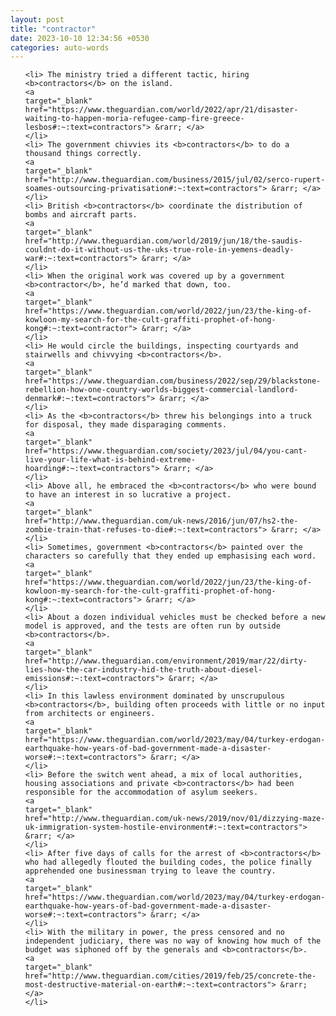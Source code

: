 ```yaml
---
layout: post
title: "contractor"
date: 2023-10-10 12:34:56 +0530
categories: auto-words
---
```

<ol>

    <li> The ministry tried a different tactic, hiring <b>contractors</b> on the island.
    <a 
    target="_blank" 
    href="https://www.theguardian.com/world/2022/apr/21/disaster-waiting-to-happen-moria-refugee-camp-fire-greece-lesbos#:~:text=contractors"> &rarr; </a>
    </li>
    <li> The government chivvies its <b>contractors</b> to do a thousand things correctly.
    <a 
    target="_blank" 
    href="http://www.theguardian.com/business/2015/jul/02/serco-rupert-soames-outsourcing-privatisation#:~:text=contractors"> &rarr; </a>
    </li>
    <li> British <b>contractors</b> coordinate the distribution of bombs and aircraft parts.
    <a 
    target="_blank" 
    href="http://www.theguardian.com/world/2019/jun/18/the-saudis-couldnt-do-it-without-us-the-uks-true-role-in-yemens-deadly-war#:~:text=contractors"> &rarr; </a>
    </li>
    <li> When the original work was covered up by a government <b>contractor</b>, he’d marked that down, too.
    <a 
    target="_blank" 
    href="https://www.theguardian.com/world/2022/jun/23/the-king-of-kowloon-my-search-for-the-cult-graffiti-prophet-of-hong-kong#:~:text=contractor"> &rarr; </a>
    </li>
    <li> He would circle the buildings, inspecting courtyards and stairwells and chivvying <b>contractors</b>.
    <a 
    target="_blank" 
    href="https://www.theguardian.com/business/2022/sep/29/blackstone-rebellion-how-one-country-worlds-biggest-commercial-landlord-denmark#:~:text=contractors"> &rarr; </a>
    </li>
    <li> As the <b>contractors</b> threw his belongings into a truck for disposal, they made disparaging comments.
    <a 
    target="_blank" 
    href="https://www.theguardian.com/society/2023/jul/04/you-cant-live-your-life-what-is-behind-extreme-hoarding#:~:text=contractors"> &rarr; </a>
    </li>
    <li> Above all, he embraced the <b>contractors</b> who were bound to have an interest in so lucrative a project.
    <a 
    target="_blank" 
    href="http://www.theguardian.com/uk-news/2016/jun/07/hs2-the-zombie-train-that-refuses-to-die#:~:text=contractors"> &rarr; </a>
    </li>
    <li> Sometimes, government <b>contractors</b> painted over the characters so carefully that they ended up emphasising each word.
    <a 
    target="_blank" 
    href="https://www.theguardian.com/world/2022/jun/23/the-king-of-kowloon-my-search-for-the-cult-graffiti-prophet-of-hong-kong#:~:text=contractors"> &rarr; </a>
    </li>
    <li> About a dozen individual vehicles must be checked before a new model is approved, and the tests are often run by outside <b>contractors</b>.
    <a 
    target="_blank" 
    href="http://www.theguardian.com/environment/2019/mar/22/dirty-lies-how-the-car-industry-hid-the-truth-about-diesel-emissions#:~:text=contractors"> &rarr; </a>
    </li>
    <li> In this lawless environment dominated by unscrupulous <b>contractors</b>, building often proceeds with little or no input from architects or engineers.
    <a 
    target="_blank" 
    href="https://www.theguardian.com/world/2023/may/04/turkey-erdogan-earthquake-how-years-of-bad-government-made-a-disaster-worse#:~:text=contractors"> &rarr; </a>
    </li>
    <li> Before the switch went ahead, a mix of local authorities, housing associations and private <b>contractors</b> had been responsible for the accommodation of asylum seekers.
    <a 
    target="_blank" 
    href="http://www.theguardian.com/uk-news/2019/nov/01/dizzying-maze-uk-immigration-system-hostile-environment#:~:text=contractors"> &rarr; </a>
    </li>
    <li> After five days of calls for the arrest of <b>contractors</b> who had allegedly flouted the building codes, the police finally apprehended one businessman trying to leave the country.
    <a 
    target="_blank" 
    href="https://www.theguardian.com/world/2023/may/04/turkey-erdogan-earthquake-how-years-of-bad-government-made-a-disaster-worse#:~:text=contractors"> &rarr; </a>
    </li>
    <li> With the military in power, the press censored and no independent judiciary, there was no way of knowing how much of the budget was siphoned off by the generals and <b>contractors</b>.
    <a 
    target="_blank" 
    href="http://www.theguardian.com/cities/2019/feb/25/concrete-the-most-destructive-material-on-earth#:~:text=contractors"> &rarr; </a>
    </li>